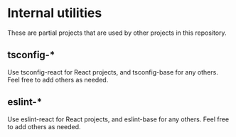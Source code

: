 # Internal utilities

These are partial projects that are used by other projects in this repository.

## tsconfig-\*

Use tsconfig-react for React projects, and tsconfig-base for any others.
Feel free to add others as needed.

## eslint-\*

Use eslint-react for React projects, and eslint-base for any others.
Feel free to add others as needed.
